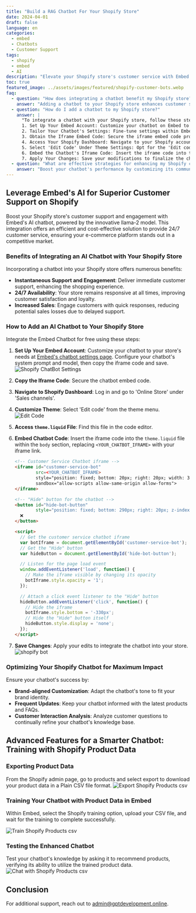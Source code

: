 ```yaml
---
title: "Build a RAG Chatbot For Your Shopify Store"
date: 2024-04-01
draft: false
language: en
categories:
  - embed
  - Chatbots
  - Customer Support
tags:
  - shopify
  - embed
  - AI
description: "Elevate your Shopify store's customer service with Embed's free AI chatbot integration, leveraging the llama-2 model for round-the-clock assistance."
toc: true
featured_image: ../assets/images/featured/shopify-customer-bots.webp
faq:
  - question: "How does integrating a chatbot benefit my Shopify store?"
    answer: "Adding a chatbot to your Shopify store enhances customer support by providing instant assistance, ensures your service is available 24/7, and boosts sales by engaging customers efficiently."
  - question: "How do I add a chatbot to my Shopify store?"
    answer: |
      "To integrate a chatbot with your Shopify store, follow these steps:
      1. Set Up Your Embed Account: Customize your chatbot on Embed to align with your store's unique needs.
      2. Tailor Your Chatbot's Settings: Fine-tune settings within Embed to ensure your chatbot reflects your brand's voice.
      3. Obtain the Iframe Embed Code: Secure the iframe embed code provided by Embed.
      4. Access Your Shopify Dashboard: Navigate to your Shopify account's dashboard.
      5. Select 'Edit Code' Under Theme Settings: Opt for the 'Edit code' option within your theme's settings.
      6. Embed the Chatbot's Iframe Code: Insert the iframe code into the `theme.liquid` file.
      7. Apply Your Changes: Save your modifications to finalize the chatbot integration."
  - question: "What are effective strategies for enhancing my Shopify chatbot's performance?"
    answer: "Boost your chatbot's performance by customizing its communication to mirror your brand, keeping it updated with your latest products and FAQs, and analyzing customer interactions for continuous improvement."
---
```


## **Leverage Embed's AI for Superior Customer Support on Shopify**

Boost your Shopify store's customer support and engagement with Embed's AI chatbot, powered by the innovative llama-2 model. This integration offers an efficient and cost-effective solution to provide 24/7 customer service, ensuring your e-commerce platform stands out in a competitive market.



### Benefits of Integrating an AI Chatbot with Your Shopify Store
Incorporating a chatbot into your Shopify store offers numerous benefits:
- **Instantaneous Support and Engagement**: Deliver immediate customer support, enhancing the shopping experience.
- **24/7 Availability**: Your store remains responsive at all times, improving customer satisfaction and loyalty.
- **Increased Sales**: Engage customers with quick responses, reducing potential sales losses due to delayed support.

### How to Add an AI Chatbot to Your Shopify Store

Integrate the Embed Chatbot for free using these steps:

1. **Set Up Your Embed Account**: Customize your chatbot to your store's needs at [Embed's chatbot settings page](https://embed.gptdevelopment.online/login). Configure your chatbot's system prompt and model, then copy the iframe code and save.
   ![Shopify ChatBot Settings](/images/embed/shopify-p1.png)

2. **Copy the Iframe Code**: Secure the chatbot embed code.

3. **Navigate to Shopify Dashboard**: Log in and go to 'Online Store' under 'Sales channels'.

4. **Customize Theme**: Select 'Edit code' from the theme menu.
   ![Edit Code](/images/embed/edit_code.png)

5. **Access `theme.liquid` File**: Find this file in the code editor.

6. **Embed Chatbot Code**: Insert the iframe code into the `theme.liquid` file within the `body` section, replacing `<YOUR_CHATBOT_IFRAME>` with your iframe link.

   ```html
   <!-- Customer Service Chatbot iframe -->
   <iframe id="customer-service-bot"
           src=<YOUR_CHATBOT_IFRAME>
           style="position: fixed; bottom: 20px; right: 20px; width: 380px; height: 300px; border: none; border-radius: 10px; background-color: rgba(128, 128, 128, 0.5); box-shadow: 0 4px 8px rgba(0, 0, 0, 0.1); transition: bottom 0.5s, opacity 0.5s; z-index: 1000;"
           sandbox="allow-scripts allow-same-origin allow-forms">
   </iframe>
   
   <!-- "Hide" button for the chatbot -->
   <button id="hide-bot-button"
           style="position: fixed; bottom: 290px; right: 20px; z-index: 1001; padding: 8px 16px; color: white; border: none; border-radius: 5px; cursor: pointer; box-shadow: 0 2px 6px rgba(0, 0, 0, 0.2);">
     ❌
   </button>
   
   <script>
     // Get the customer service chatbot iframe
     var botIframe = document.getElementById('customer-service-bot');
     // Get the "Hide" button
     var hideButton = document.getElementById('hide-bot-button');
   
     // Listen for the page load event
     window.addEventListener('load', function() {
       // Make the iframe visible by changing its opacity
       botIframe.style.opacity = '1';
     });
   
     // Attach a click event listener to the "Hide" button
     hideButton.addEventListener('click', function() {
       // Hide the iframe
       botIframe.style.bottom = '-330px';
       // Hide the "Hide" button itself
       hideButton.style.display = 'none';
     });
   </script>
   ```

7. **Save Changes**: Apply your edits to integrate the chatbot into your store.
    ![shopify bot](/images/embed/shopify-bot.png)

### Optimizing Your Shopify Chatbot for Maximum Impact

Ensure your chatbot's success by:

- **Brand-aligned Customization**: Adapt the chatbot's tone to fit your brand identity.
- **Frequent Updates**: Keep your chatbot informed with the latest products and FAQs.
- **Customer Interaction Analysis**: Analyze customer questions to continually refine your chatbot's knowledge base.


## Advanced Features for a Smarter Chatbot: Training with Shopify Product Data
### Exporting Product Data
From the Shopify admin page, go to products and select export to download your product data in a Plain CSV file format.
![Export Shopify Products csv](/images/embed/shopify-export-products-csv.png)

### Training Your Chatbot with Product Data in Embed

Within Embed, select the Shopify training option, upload your CSV file, and wait for the training to complete successfully.

![Train Shopify Products csv](/images/embed/train-shopify-csv.png)

### Testing the Enhanced Chatbot
Test your chatbot's knowledge by asking it to recommend products, verifying its ability to utilize the trained product data.
![Chat with Shopify Products csv](/images/embed/chat-shopify-csv.png)



## Conclusion
For additional support, reach out to admin@gptdevelopment.online.

